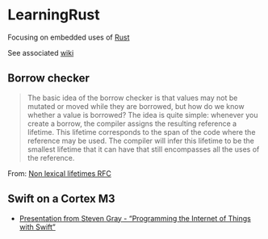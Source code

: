 # LearningRust
Focusing on embedded uses of [Rust](https://www.rust-lang.org)

See associated [wiki](https://github.com/NickAger/LearningRust/wiki)

## Borrow checker

> The basic idea of the borrow checker is that values may not be mutated or moved while they are borrowed, but how do we know whether a value is borrowed? The idea is quite simple: whenever you create a borrow, the compiler assigns the resulting reference a lifetime. This lifetime corresponds to the span of the code where the reference may be used. The compiler will infer this lifetime to be the smallest lifetime that it can have that still encompasses all the uses of the reference.

From: [Non lexical lifetimes RFC](https://github.com/nikomatsakis/nll-rfc/blob/master/0000-nonlexical-lifetimes.md#how-we-teach-this)

## Swift on a Cortex M3
* [Presentation from Steven Gray - “Programming the Internet of Things with Swift”](SwiftThings.pdf)


